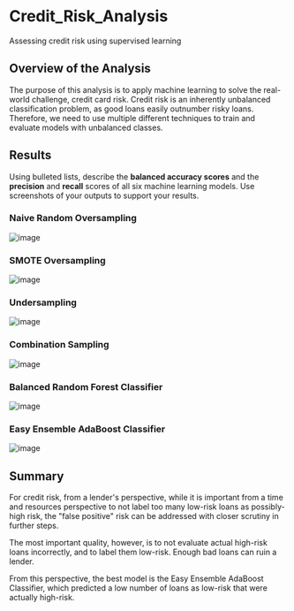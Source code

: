 # Credit_Risk_Analysis
Assessing credit risk using supervised learning


## Overview of the Analysis
The purpose of this analysis is to apply machine learning to solve the real-world challenge, credit card risk. Credit risk is an inherently unbalanced classification problem, as good loans easily outnumber risky loans. Therefore, we need to use multiple different techniques to train and evaluate models with unbalanced classes.

## Results
Using bulleted lists, describe the **balanced accuracy scores** and the **precision** and **recall** scores of all six machine learning models. Use screenshots of your outputs to support your results.

### Naive Random Oversampling

![image](https://user-images.githubusercontent.com/74375396/118431437-34f34680-b68b-11eb-8def-e3d56a175732.png)


### SMOTE Oversampling

![image](https://user-images.githubusercontent.com/74375396/118431758-e98d6800-b68b-11eb-8307-cc5bf24428ae.png)


### Undersampling

![image](https://user-images.githubusercontent.com/74375396/118431838-117ccb80-b68c-11eb-87df-26ea28ac2177.png)


### Combination Sampling

![image](https://user-images.githubusercontent.com/74375396/118431895-3113f400-b68c-11eb-9ad7-65d4c99015b1.png)


### Balanced Random Forest Classifier

![image](https://user-images.githubusercontent.com/74375396/118432197-d4650900-b68c-11eb-861a-26f199d02ae1.png)


### Easy Ensemble AdaBoost Classifier

![image](https://user-images.githubusercontent.com/74375396/118433490-fa3fdd00-b68f-11eb-889d-1821768b46b9.png)




## Summary
For credit risk, from a lender's perspective, while it is important from a time and resources perspective to not label too many low-risk loans as possibly-high risk, the "false positive" risk can be addressed with closer scrutiny in further steps. 

The most important quality, however, is to not evaluate actual high-risk loans incorrectly, and to label them low-risk. Enough bad loans can ruin a lender.

From this perspective, the best model is the Easy Ensemble AdaBoost Classifier, which predicted a low number of loans as low-risk that were actually high-risk.


